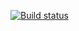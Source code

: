 [![Build status](https://ci.appveyor.com/api/projects/status/hk3e1mpbx8eyhkyk/branch/master?svg=true)](https://ci.appveyor.com/project/ElinaHaf/selenium2-1/branch/master)
